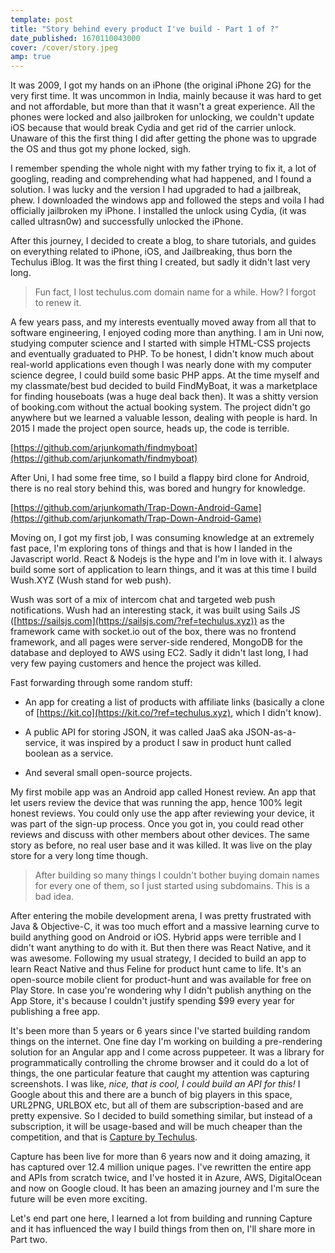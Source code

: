 ```yaml
---
template: post
title: "Story behind every product I've build - Part 1 of ?"
date_published: 1670110043000
cover: /cover/story.jpeg
amp: true
---
```


It was 2009, I got my hands on an iPhone (the original iPhone 2G) for the very first time. It was uncommon in India, mainly because it was hard to get and not affordable, but more than that it wasn't a great experience. All the phones were locked and also jailbroken for unlocking, we couldn't update iOS because that would break Cydia and get rid of the carrier unlock. Unaware of this the first thing I did after getting the phone was to upgrade the OS and thus got my phone locked, sigh.

I remember spending the whole night with my father trying to fix it, a lot of googling, reading and comprehending what had happened, and I found a solution. I was lucky and the version I had upgraded to had a jailbreak, phew. I downloaded the windows app and followed the steps and voila I had officially jailbroken my iPhone. I installed the unlock using Cydia, (it was called ultrasn0w) and successfully unlocked the iPhone.

After this journey, I decided to create a blog, to share tutorials, and guides on everything related to iPhone, iOS, and Jailbreaking, thus born the Techulus iBlog. It was the first thing I created, but sadly it didn't last very long.

> Fun fact, I lost techulus.com domain name for a while. How? I forgot to renew it.

A few years pass, and my interests eventually moved away from all that to software engineering, I enjoyed coding more than anything. I am in Uni now, studying computer science and I started with simple HTML-CSS projects and eventually graduated to PHP. To be honest, I didn't know much about real-world applications even though I was nearly done with my computer science degree, I could build some basic PHP apps. At the time myself and my classmate/best bud decided to build FindMyBoat, it was a marketplace for finding houseboats (was a huge deal back then). It was a shitty version of booking.com without the actual booking system. The project didn't go anywhere but we learned a valuable lesson, dealing with people is hard. In 2015 I made the project open source, heads up, the code is terrible.

[https://github.com/arjunkomath/findmyboat](https://github.com/arjunkomath/findmyboat)

After Uni, I had some free time, so I build a flappy bird clone for Android, there is no real story behind this, was bored and hungry for knowledge.

[https://github.com/arjunkomath/Trap-Down-Android-Game](https://github.com/arjunkomath/Trap-Down-Android-Game)

Moving on, I got my first job, I was consuming knowledge at an extremely fast pace, I'm exploring tons of things and that is how I landed in the Javascript world. React & Nodejs is the hype and I'm in love with it. I always build some sort of application to learn things, and it was at this time I build Wush.XYZ (Wush stand for web push).

Wush was sort of a mix of intercom chat and targeted web push notifications. Wush had an interesting stack, it was built using Sails JS ([https://sailsjs.com](https://sailsjs.com/?ref=techulus.xyz)) as the framework came with socket.io out of the box, there was no frontend framework, and all pages were server-side rendered, MongoDB for the database and deployed to AWS using EC2. Sadly it didn't last long, I had very few paying customers and hence the project was killed.

Fast forwarding through some random stuff:

* An app for creating a list of products with affiliate links (basically a clone of [https://kit.co](https://kit.co/?ref=techulus.xyz), which I didn't know).
    
* A public API for storing JSON, it was called JaaS aka JSON-as-a-service, it was inspired by a product I saw in product hunt called boolean as a service.
    
* And several small open-source projects.
    

My first mobile app was an Android app called Honest review. An app that let users review the device that was running the app, hence 100% legit honest reviews. You could only use the app after reviewing your device, it was part of the sign-up process. Once you got in, you could read other reviews and discuss with other members about other devices. The same story as before, no real user base and it was killed. It was live on the play store for a very long time though.

> After building so many things I couldn't bother buying domain names for every one of them, so I just started using subdomains. This is a bad idea.

After entering the mobile development arena, I was pretty frustrated with Java & Objective-C, it was too much effort and a massive learning curve to build anything good on Android or iOS. Hybrid apps were terrible and I didn't want anything to do with it. But then there was React Native, and it was awesome. Following my usual strategy, I decided to build an app to learn React Native and thus Feline for product hunt came to life. It's an open-source mobile client for product-hunt and was available for free on Play Store. In case you're wondering why I didn't publish anything on the App Store, it's because I couldn't justify spending $99 every year for publishing a free app.

It's been more than 5 years or 6 years since I've started building random things on the internet. One fine day I'm working on building a pre-rendering solution for an Angular app and I come across puppeteer. It was a library for programmatically controlling the chrome browser and it could do a lot of things, the one particular feature that caught my attention was capturing screenshots. I was like, *nice, that is cool, I could build an API for this!* I Google about this and there are a bunch of big players in this space, URL2PNG, URLBOX etc, but all of them are subscription-based and are pretty expensive. So I decided to build something similar, but instead of a subscription, it will be usage-based and will be much cheaper than the competition, and that is [Capture by Techulus](https://github.com/arjunkomath/Feline-for-Product-Hunt).

Capture has been live for more than 6 years now and it doing amazing, it has captured over 12.4 million unique pages. I've rewritten the entire app and APIs from scratch twice, and I've hosted it in Azure, AWS, DigitalOcean and now on Google cloud. It has been an amazing journey and I'm sure the future will be even more exciting.

Let's end part one here, I learned a lot from building and running Capture and it has influenced the way I build things from then on, I'll share more in Part two.